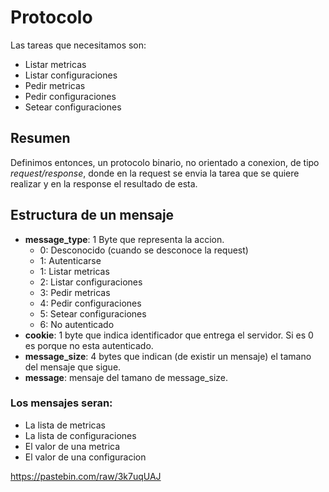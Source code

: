 # Protocolo

Las tareas que necesitamos son:
- Listar metricas
- Listar configuraciones
- Pedir metricas
- Pedir configuraciones
- Setear configuraciones

## Resumen
Definimos entonces, un protocolo binario, no orientado a conexion, de tipo *request/response*, donde en la request se envia la tarea que se quiere realizar y en la response el resultado de esta.

## Estructura de un mensaje
- **message_type**: 1 Byte que representa la accion.
  - 0: Desconocido (cuando se desconoce la request)
  - 1: Autenticarse
  - 1: Listar metricas
  - 2: Listar configuraciones
  - 3: Pedir metricas
  - 4: Pedir configuraciones
  - 5: Setear configuraciones
  - 6: No autenticado
- **cookie**: 1 byte que indica identificador que entrega el servidor. Si es 0 es porque no esta autenticado.
- **message_size**: 4 bytes que indican (de existir un mensaje) el tamano del mensaje que sigue.
- **message**: mensaje del tamano de message_size.
### Los mensajes seran:
- La lista de metricas
- La lista de configuraciones
- El valor de una metrica
- El valor de una configuracion


https://pastebin.com/raw/3k7uqUAJ

